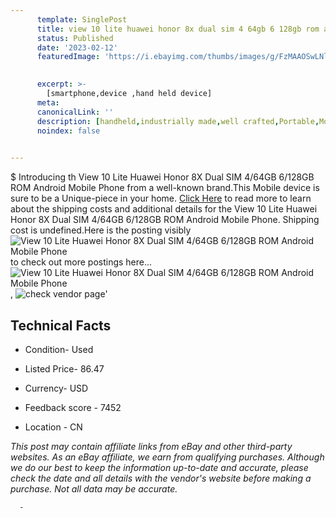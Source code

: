 ```yaml
---
      template: SinglePost
      title: view 10 lite huawei honor 8x dual sim 4 64gb 6 128gb rom android mobile phone
      status: Published
      date: '2023-02-12'
      featuredImage: 'https://i.ebayimg.com/thumbs/images/g/FzMAAOSwLNlhHR0q/s-l225.jpg'
       

      excerpt: >-
        [smartphone,device ,hand held device]
      meta:
      canonicalLink: ''
      description: [handheld,industrially made,well crafted,Portable,Mobile,Compact,Convenient,Lightweight,Maneuverable,Man-portable,Miniature,Carriable,Hand-held,Light,Holdable,Transportable,Mobile device,Pocket-sized,On-the-go,Wireless,Cordless,Compact size,Convenient size, smartphone,device ,hand held device]
      noindex: false
      

---
```

$
      Introducing th View 10 Lite Huawei Honor 8X Dual SIM 4/64GB 6/128GB ROM Android Mobile Phone from a well-known brand.This Mobile device  is sure to be a Unique-piece in your home. [Click Here](https://www.ebay.com/itm/234850981638?hash=item36ae359706%3Ag%3AFzMAAOSwLNlhHR0q&mkevt=1&mkcid=1&mkrid=711-53200-19255-0&campid=%253CePNCampaignId%253E&customid=%253CreferenceId%253E&toolid=10049) to read more to learn about the shipping costs and additional details for the View 10 Lite Huawei Honor 8X Dual SIM 4/64GB 6/128GB ROM Android Mobile Phone. Shipping cost is undefined.Here is the posting visibly ![View 10 Lite Huawei Honor 8X Dual SIM 4/64GB 6/128GB ROM Android Mobile Phone](https://i.ebayimg.com/thumbs/images/g/FzMAAOSwLNlhHR0q/s-l225.jpg) to check out more postings here... ![View 10 Lite Huawei Honor 8X Dual SIM 4/64GB 6/128GB ROM Android Mobile Phone](https://i.ebayimg.com/images/g/FzMAAOSwLNlhHR0q/s-l960.jpg), ![check vendor page](https://origin-galleryplus.ebayimg.com/ws/web/234850981638_2_0_1/225x225.jpg)'

      

 ## Technical Facts 



     
      

 - Condition- Used 


      

 - Listed Price- 86.47 


      

 - Currency- USD 


      

 - Feedback score - 7452 


      

 - Location - CN 


      
      

 *_This post may contain affiliate links from eBay and other third-party websites. As an eBay affiliate, we earn from qualifying purchases. Although we do our best to keep the information up-to-date and accurate, please check the date and all details with the vendor's website before making a purchase. Not all data may be accurate._*




      -
